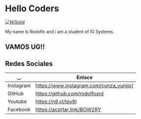 
# Hello Coders

[![N|Solid](https://cldup.com/dTxpPi9lDf.thumb.png)](https://nodesource.com/products/nsolid)

My name is Rodolfo and i am a student of IG Systems.
## VAMOS UG!!
## Redes Sociales

| ._.  | Enlace |
| ------ | ------ |
| Instagram | https://www.instagram.com/conza_yunior/|
| GitHub    | https://github.com/rodolfosrd          |
| Youtube   | https://n9.cl/tev9l                    |
| Facebook  | https://acortar.link/BOW2RY            |



